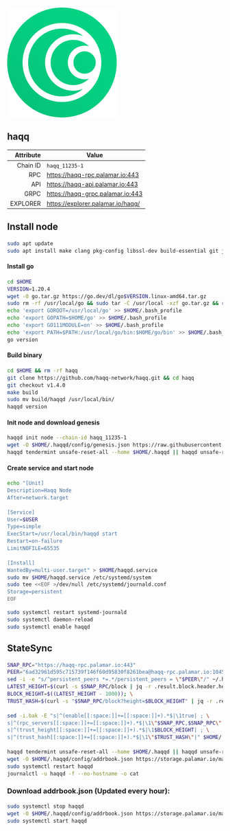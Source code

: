 ![Logo](https://raw.githubusercontent.com/Pa1amar/mainnets/main/haqq/haqq-logo2.png)
## haqq
| Attribute | Value |
|----------:|-------|
| Chain ID         | `haqq_11235-1` |
| RPC  | https://haqq-rpc.palamar.io:443 |
| API  | https://haqq-api.palamar.io:443 |
| GRPC | https://haqq-grpc.palamar.io:443 |
| EXPLORER | https://explorer.palamar.io/haqq/ |

## Install node
```bash
sudo apt update
sudo apt install make clang pkg-config libssl-dev build-essential git jq -y
```
#### Install go
```bash
cd $HOME
VERSION=1.20.4
wget -O go.tar.gz https://go.dev/dl/go$VERSION.linux-amd64.tar.gz
sudo rm -rf /usr/local/go && sudo tar -C /usr/local -xzf go.tar.gz && rm go.tar.gz
echo 'export GOROOT=/usr/local/go' >> $HOME/.bash_profile
echo 'export GOPATH=$HOME/go' >> $HOME/.bash_profile
echo 'export GO111MODULE=on' >> $HOME/.bash_profile
echo 'export PATH=$PATH:/usr/local/go/bin:$HOME/go/bin' >> $HOME/.bash_profile && . $HOME/.bash_profile
go version
```
#### Build binary
```bash
cd $HOME && rm -rf haqq
git clone https://github.com/haqq-network/haqq.git && cd haqq
git checkout v1.4.0
make build
sudo mv build/haqqd /usr/local/bin/
haqqd version
```
#### Init node and download genesis
```bash
haqqd init node --chain-id haqq_11235-1
wget -O $HOME/.haqqd/config/genesis.json https://raw.githubusercontent.com/Pa1amar/mainnets/main/haqq/genesis.json
haqqd tendermint unsafe-reset-all --home $HOME/.haqqd || haqqd unsafe-reset-all
```
#### Create service and start node
```bash
echo "[Unit]
Description=Haqq Node
After=network.target

[Service]
User=$USER
Type=simple
ExecStart=/usr/local/bin/haqqd start
Restart=on-failure
LimitNOFILE=65535

[Install]
WantedBy=multi-user.target" > $HOME/haqqd.service
sudo mv $HOME/haqqd.service /etc/systemd/system
sudo tee <<EOF >/dev/null /etc/systemd/journald.conf
Storage=persistent
EOF
```
```bash
sudo systemctl restart systemd-journald
sudo systemctl daemon-reload
sudo systemctl enable haqqd
```
## StateSync
```bash
SNAP_RPC="https://haqq-rpc.palamar.io:443"
PEER="6ad32961d595c715739f146f60d95830f8261bea@haqq-rpc.palamar.io:10456"
sed -i -e "s/^persistent_peers *=.*/persistent_peers = \"$PEER\"/" ~/.haqqd/config/config.toml
LATEST_HEIGHT=$(curl -s $SNAP_RPC/block | jq -r .result.block.header.height); \
BLOCK_HEIGHT=$((LATEST_HEIGHT - 1000)); \
TRUST_HASH=$(curl -s "$SNAP_RPC/block?height=$BLOCK_HEIGHT" | jq -r .result.block_id.hash)

sed -i.bak -E "s|^(enable[[:space:]]+=[[:space:]]+).*$|\1true| ; \
s|^(rpc_servers[[:space:]]+=[[:space:]]+).*$|\1\"$SNAP_RPC,$SNAP_RPC\"| ; \
s|^(trust_height[[:space:]]+=[[:space:]]+).*$|\1$BLOCK_HEIGHT| ; \
s|^(trust_hash[[:space:]]+=[[:space:]]+).*$|\1\"$TRUST_HASH\"|" $HOME/.haqqd/config/config.toml

haqqd tendermint unsafe-reset-all --home $HOME/.haqqd || haqqd unsafe-reset-all
wget -O $HOME/.haqqd/config/addrbook.json https://storage.palamar.io/mainnet/haqq/addrbook.json
sudo systemctl restart haqqd 
journalctl -u haqqd -f --no-hostname -o cat
```
### Download addrbook.json (Updated every hour):
```bash
sudo systemctl stop haqqd
wget -O $HOME/.haqqd/config/addrbook.json https://storage.palamar.io/mainnet/haqq/addrbook.json
sudo systemctl start haqqd
```
